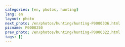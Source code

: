 ```yaml
---
categories: [en, photos, hunting]
lang: en
layout: photo
next_photo: /en/photos/hunting/hunting-P0000336.html
picname: P0000250
prev_photo: /en/photos/hunting/hunting-P0000322.html
tags: []
---
```

